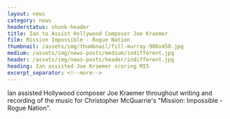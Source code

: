 ```yaml
---
layout: news
category: news
headerstatus: shunk-header
title: Ian to Assist Hollywood Composer Joe Kraemer
film: Mission Impossible - Rogue Nation
thumbnail: /assets/img/thumbnail/fill-murray-900x450.jpg
medium: /assets/img/news-posts/medium/indifferent.jpg
header: /assets/img/news-posts/header/indifferent.jpg
heading: Ian assisted Joe Kraemer scoring MI5
excerpt_separator: <!--more-->
---
```


Ian assisted Hollywood composer Joe Kraemer throughout writing and recording of the music for Christopher McQuarrie's "Mission: Impossible - Rogue Nation".<!--more-->
